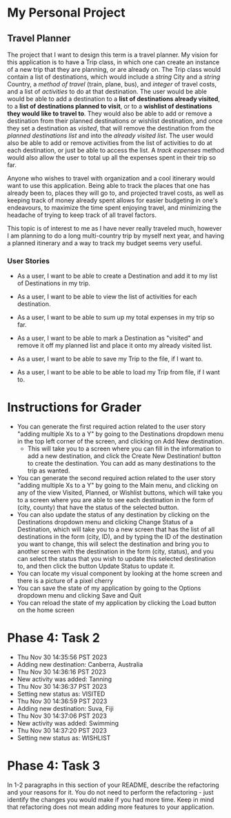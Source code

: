 # My Personal Project
## Travel Planner

The project that I want to design this term is a travel planner. My vision for 
this application is to have a Trip class, in which one can create an instance of
a new trip that they are planning, or are already on. The Trip class would contain
a list of destinations, which would include a *string* City and a *string* Country, a 
*method of travel* (train, plane, bus), and *integer* of 
travel costs, and a list of *activities* to do at that destination. The user would be able would 
be able to add a destination to a **list of destinations already visited**, 
to a **list of destinations planned to visit**,
or to a **wishlist of destinations they would like to travel to**. They would also be
able to add or remove a destination from their planned destinations or wishlist
destination, and once they set a destination as *visited*, that will remove
the destination from the *planned destinations list* and into the *already 
visited list*. The user would also be able to add or remove activities from the list of
activities to do at each destination, or just be able to access the list. A *track expenses*
method would also allow the user to total up all the expenses spent in their trip so far.

Anyone who wishes to travel with organization and a cool itinerary would 
want to use this application. Being able to track the places that one has
already been to, places they will go to, and projected travel costs, as well
as keeping track of money already spent allows for easier budgeting in 
one's endeavours, to maximize the time spent enjoying travel, and minimizing
the headache of trying to keep track of all travel factors.

This topic is of interest to me as I have never really traveled much, 
however I am planning to do a long multi-country trip by myself next year,
and having a planned itinerary and a way to track my budget seems very
useful.


### User Stories 
- As a user, I want to be able to create a Destination and add it to 
my list of Destinations in my trip.
- As a user, I want to be able to view the list of activities for each destination.
- As a user, I want to be able to sum up my total expenses in my trip so far.
- As a user, I want to be able to mark a Destination as "visited" and remove it
off my planned list and place it onto my already visited list.

- As a user, I want to be able to save my Trip to the file, if I want to.
- As a user, I want to be able to be able to load my Trip from file, if I want to.

# Instructions for Grader

- You can generate the first required action related to the user story "adding multiple Xs to a Y" by going to the 
Destinations dropdown menu in the top left corner of the screen, and clicking on Add New destination.
  - This will take you to a screen where you can fill in the information to add a new destination, and click the
  Create New Destination! button to create the destination. You can add as many destinations to the trip as wanted.
- You can generate the second required action related to the user story "adding multiple Xs to a Y" by going to the 
Main menu, and clicking on any of the view Visited, Planned, or Wishlist buttons, which will take you to a screen
where you are able to see each destination in the form of (city, county) that have the status of the selected button.
- You can also update the status of any destination by clicking on the Destinations dropdown menu and clicking
Change Status of a Destination, which will take you to a new screen that has the list of all destinations in the form
(city, ID), and by typing the ID of the destination you want to change, this will select the destination and bring you
to another screen with the destination in the form (city, status), and you can select the status that you wish to 
update this selected destination to, and then click the button Update Status to update it.
- You can locate my visual component by looking at the home screen and there is a picture of a pixel cherry
- You can save the state of my application by going to the Options dropdown menu and clicking Save and Quit
- You can reload the state of my application by clicking the Load button on the home screen 

# Phase 4: Task 2
- Thu Nov 30 14:35:56 PST 2023
- Adding new destination: Canberra, Australia
- Thu Nov 30 14:36:16 PST 2023
- New activity was added: Tanning
- Thu Nov 30 14:36:37 PST 2023
- Setting new status as: VISITED
- Thu Nov 30 14:36:59 PST 2023
- Adding new destination: Suva, Fiji
- Thu Nov 30 14:37:06 PST 2023
- New activity was added: Swimming
- Thu Nov 30 14:37:20 PST 2023
- Setting new status as: WISHLIST

# Phase 4: Task 3
In 1-2 paragraphs in this section of your README, describe the refactoring and your reasons for it.
You do not need to perform the refactoring - just identify the changes you would make if you had more time.
Keep in mind that refactoring does not mean adding more features to your application.
